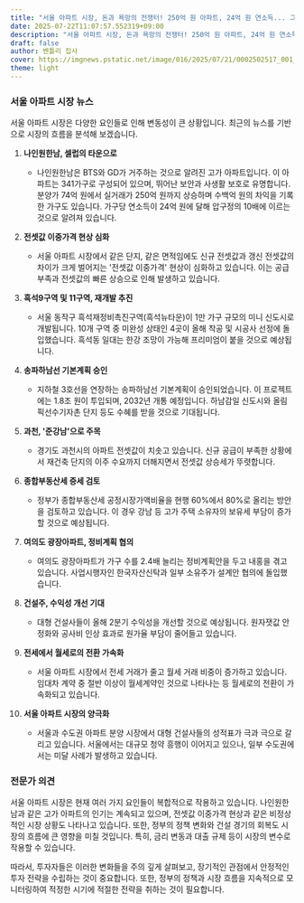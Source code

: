 ```yaml
---
title: "서울 아파트 시장, 돈과 욕망의 전쟁터! 250억 원 아파트, 24억 원 연소득... 그 비밀은?"
date: 2025-07-22T11:07:57.552319+09:00
description: "서울 아파트 시장, 돈과 욕망의 전쟁터! 250억 원 아파트, 24억 원 연소득... 그 비밀은?"
draft: false
author: 벤틀리 집사
cover: https://imgnews.pstatic.net/image/016/2025/07/21/0002502517_001_20250721111209817.jpg
theme: light
---
```


### 서울 아파트 시장 뉴스

서울 아파트 시장은 다양한 요인들로 인해 변동성이 큰 상황입니다. 최근의 뉴스를 기반으로 시장의 흐름을 분석해 보겠습니다.

1. **나인원한남, 셀럽의 타운으로**  
   - 나인원한남은 BTS와 GD가 거주하는 것으로 알려진 고가 아파트입니다. 이 아파트는 341가구로 구성되어 있으며, 뛰어난 보안과 사생활 보호로 유명합니다. 분양가 74억 원에서 실거래가 250억 원까지 상승하며 수백억 원의 차익을 기록한 가구도 있습니다. 가구당 연소득이 24억 원에 달해 압구정의 10배에 이르는 것으로 알려져 있습니다.

2. **전셋값 이중가격 현상 심화**  
   - 서울 아파트 시장에서 같은 단지, 같은 면적임에도 신규 전셋값과 갱신 전셋값의 차이가 크게 벌어지는 '전셋값 이중가격' 현상이 심화하고 있습니다. 이는 공급 부족과 전셋값의 빠른 상승으로 인해 발생하고 있습니다.

3. **흑석9구역 및 11구역, 재개발 추진**  
   - 서울 동작구 흑석재정비촉진구역(흑석뉴타운)이 1만 가구 규모의 미니 신도시로 개발됩니다. 10개 구역 중 미완성 상태인 4곳이 올해 착공 및 시공사 선정에 돌입했습니다. 흑석동 일대는 한강 조망이 가능해 프리미엄이 붙을 것으로 예상됩니다.

4. **송파하남선 기본계획 승인**  
   - 지하철 3호선을 연장하는 송파하남선 기본계획이 승인되었습니다. 이 프로젝트에는 1.8조 원이 투입되며, 2032년 개통 예정입니다. 하남감일 신도시와 올림픽선수기자촌 단지 등도 수혜를 받을 것으로 기대됩니다.

5. **과천, '준강남'으로 주목**  
   - 경기도 과천시의 아파트 전셋값이 치솟고 있습니다. 신규 공급이 부족한 상황에서 재건축 단지의 이주 수요까지 더해지면서 전셋값 상승세가 뚜렷합니다.

6. **종합부동산세 증세 검토**  
   - 정부가 종합부동산세 공정시장가액비율을 현행 60%에서 80%로 올리는 방안을 검토하고 있습니다. 이 경우 강남 등 고가 주택 소유자의 보유세 부담이 증가할 것으로 예상됩니다.

7. **여의도 광장아파트, 정비계획 협의**  
   - 여의도 광장아파트가 가구 수를 2.4배 늘리는 정비계획안을 두고 내홍을 겪고 있습니다. 사업시행자인 한국자산신탁과 일부 소유주가 설계안 협의에 돌입했습니다.

8. **건설주, 수익성 개선 기대**  
   - 대형 건설사들이 올해 2분기 수익성을 개선할 것으로 예상됩니다. 원자잿값 안정화와 공사비 인상 효과로 원가율 부담이 줄어들고 있습니다.

9. **전세에서 월세로의 전환 가속화**  
   - 서울 아파트 시장에서 전세 거래가 줄고 월세 거래 비중이 증가하고 있습니다. 임대차 계약 중 절반 이상이 월세계약인 것으로 나타나는 등 월세로의 전환이 가속화되고 있습니다.

10. **서울 아파트 시장의 양극화**  
    - 서울과 수도권 아파트 분양 시장에서 대형 건설사들의 성적표가 극과 극으로 갈리고 있습니다. 서울에서는 대규모 청약 흥행이 이어지고 있으나, 일부 수도권에서는 미달 사례가 발생하고 있습니다.

### 전문가 의견

서울 아파트 시장은 현재 여러 가지 요인들이 복합적으로 작용하고 있습니다. 나인원한남과 같은 고가 아파트의 인기는 계속되고 있으며, 전셋값 이중가격 현상과 같은 비정상적인 시장 상황도 나타나고 있습니다. 또한, 정부의 정책 변화와 건설 경기의 회복도 시장의 흐름에 큰 영향을 미칠 것입니다. 특히, 금리 변동과 대출 규제 등이 시장의 변수로 작용할 수 있습니다. 

따라서, 투자자들은 이러한 변화들을 주의 깊게 살펴보고, 장기적인 관점에서 안정적인 투자 전략을 수립하는 것이 중요합니다. 또한, 정부의 정책과 시장 흐름을 지속적으로 모니터링하여 적정한 시기에 적절한 전략을 취하는 것이 필요합니다.
